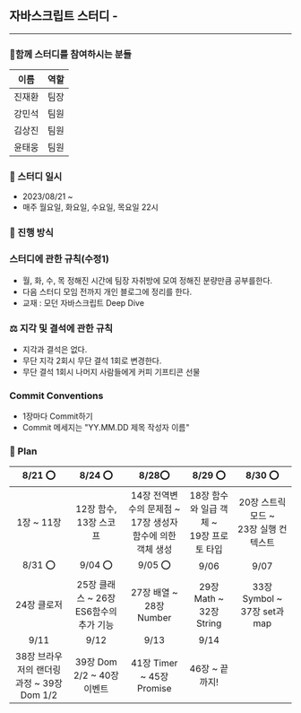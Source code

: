 ## 자바스크립트 스터디 -

---

### 🐾함께 스터디를 참여하시는 분들

| 이름   | 역할 |
| ------ | ---- |
| 진재환 | 팀장 |
| 강민석 | 팀원 |
| 김상진 | 팀원 |
| 윤태웅 | 팀원 |

### 📆 스터디 일시

- 2023/08/21 ~
- 매주 월요일, 화요일, 수요일, 목요일 22시

### 🚀 진행 방식

### 스터디에 관한 규칙(수정1)

- 월, 화, 수, 목 정해진 시간에 팀장 자취방에 모여 정해진 분량만큼 공부를한다.
- 다음 스터디 모임 전까지 개인 블로그에 정리를 한다.
- 교재 : 모던 자바스크립트 Deep Dive

### ⚖️ 지각 및 결석에 관한 규칙

- 지각과 결석은 없다.
- 무단 지각 2회시 무단 결석 1회로 변경한다.
- 무단 결석 1회시 나머지 사람들에게 커피 기프티콘 선물

### Commit Conventions

- 1장마다 Commit하기
- Commit 메세지는 "YY.MM.DD 제목 작성자 이름"

### 🏁 Plan

|                  8/21 ⭕️                  |            8/24 ⭕️            |                             8/28⭕️                              |                    8/29 ⭕️                    |                 8/30 ⭕️                  |
| :----------------------------------------: | :----------------------------: | :--------------------------------------------------------------: | :--------------------------------------------: | :---------------------------------------: |
|                 1장 ~ 11장                 |  12장 함수, <br/> 13장 스코프  | 14장 전역변수의 문제점 ~ <br/> 17장 생성자 함수에 의한 객체 생성 | 18장 함수와 일급 객체 ~ <br/> 19장 프로토 타입 | 20장 스트릭 모드 ~<br> 23장 실행 컨텍스트 |
|                    8/31 ⭕️                   |              9/04 ⭕️             |                               9/05 ⭕️                              |                      9/06                      |                   9/07                    |
|                24장 클로저                 | 25장 클래스 ~ 26장 ES6함수의 추가 기능 |               27장 배열 ~ 28장 Number               |           29장 Math ~ 32장 String            |       33장 Symbol ~ 37장 set과 map        |
|                    9/11                    |              9/12              |                               9/13                               |                      9/14                      |
| 38장 브라우저의 랜더링 과정 ~ 39장 Dom 1/2 |   39장 Dom 2/2 ~ 40장 이벤트   |                    41장 Timer ~ 45장 Promise                     |                 46장 ~ 끝까지!                 |
